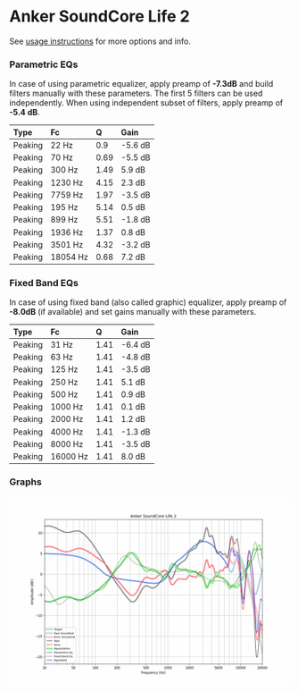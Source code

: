 # Anker SoundCore Life 2
See [usage instructions](https://github.com/jaakkopasanen/AutoEq#usage) for more options and info.

### Parametric EQs
In case of using parametric equalizer, apply preamp of **-7.3dB** and build filters manually
with these parameters. The first 5 filters can be used independently.
When using independent subset of filters, apply preamp of **-5.4 dB**.

| Type    | Fc       |    Q | Gain    |
|:--------|:---------|:-----|:--------|
| Peaking | 22 Hz    | 0.9  | -5.6 dB |
| Peaking | 70 Hz    | 0.69 | -5.5 dB |
| Peaking | 300 Hz   | 1.49 | 5.9 dB  |
| Peaking | 1230 Hz  | 4.15 | 2.3 dB  |
| Peaking | 7759 Hz  | 1.97 | -3.5 dB |
| Peaking | 195 Hz   | 5.14 | 0.5 dB  |
| Peaking | 899 Hz   | 5.51 | -1.8 dB |
| Peaking | 1936 Hz  | 1.37 | 0.8 dB  |
| Peaking | 3501 Hz  | 4.32 | -3.2 dB |
| Peaking | 18054 Hz | 0.68 | 7.2 dB  |

### Fixed Band EQs
In case of using fixed band (also called graphic) equalizer, apply preamp of **-8.0dB**
(if available) and set gains manually with these parameters.

| Type    | Fc       |    Q | Gain    |
|:--------|:---------|:-----|:--------|
| Peaking | 31 Hz    | 1.41 | -6.4 dB |
| Peaking | 63 Hz    | 1.41 | -4.8 dB |
| Peaking | 125 Hz   | 1.41 | -3.5 dB |
| Peaking | 250 Hz   | 1.41 | 5.1 dB  |
| Peaking | 500 Hz   | 1.41 | 0.9 dB  |
| Peaking | 1000 Hz  | 1.41 | 0.1 dB  |
| Peaking | 2000 Hz  | 1.41 | 1.2 dB  |
| Peaking | 4000 Hz  | 1.41 | -1.3 dB |
| Peaking | 8000 Hz  | 1.41 | -3.5 dB |
| Peaking | 16000 Hz | 1.41 | 8.0 dB  |

### Graphs
![](./Anker%20SoundCore%20Life%202.png)